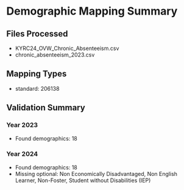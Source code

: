 # Demographic Mapping Summary

## Files Processed
- KYRC24_OVW_Chronic_Absenteeism.csv
- chronic_absenteeism_2023.csv

## Mapping Types
- standard: 206138

## Validation Summary
### Year 2023
- Found demographics: 18

### Year 2024
- Found demographics: 18
- Missing optional: Non Economically Disadvantaged, Non English Learner, Non-Foster, Student without Disabilities (IEP)
